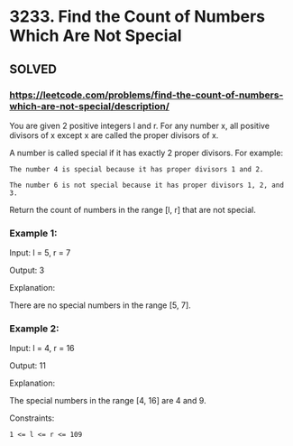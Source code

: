 # 3233. Find the Count of Numbers Which Are Not Special

## SOLVED
### https://leetcode.com/problems/find-the-count-of-numbers-which-are-not-special/description/
You are given 2 positive integers l and r. For any number x, all positive divisors of x except x are called the proper divisors of x.



A number is called special if it has exactly 2 proper divisors. For example:





	The number 4 is special because it has proper divisors 1 and 2.

	The number 6 is not special because it has proper divisors 1, 2, and 3.





Return the count of numbers in the range [l, r] that are not special.





### Example 1:





Input: l = 5, r = 7




Output: 3





Explanation:



There are no special numbers in the range [5, 7].





### Example 2:





Input: l = 4, r = 16




Output: 11





Explanation:



The special numbers in the range [4, 16] are 4 and 9.







Constraints:





	1 <= l <= r <= 109



